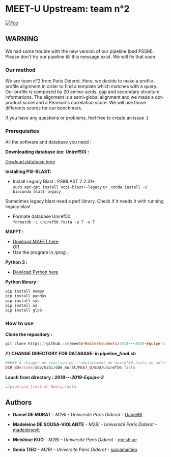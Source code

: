 # MEET-U Upstream: team n°2


[![Foo](https://i.imgur.com/b4GC6hM.png)](http://google.com.au/)


## WARNING

We had some trouble with the new version of our pipeline (bad PSSM). Please don't try our pipeline till this message exist. We will fix that soon.

### Our method

We are team n°2 from Paris Diderot. Here, we decide to make a profile-profile alignment in order to find a template which matches with a query. Our profile is composed by 20 amino-acids, gap and secondary structure informations. The alignment is a semi-global alignment and we made a dot-product score and a Pearson's correlation score. We will use those differents scores for our benchmark.



If you have any questions or problems, feel free to create an issue :)

### Prerequisites

All the software and database you need :

 **Downloading database (ex: Uniref50) :**

[Dowload database here](https://www.uniprot.org/downloads)


**Installing PSI-BLAST:**

 - Install Legacy Blast : PSIBLAST 2.2.31+  
`sudo apt-get install ncbi-blast+-legacy`
or ` conda install -c bioconda blast-legacy`


Sometimes legacy blast need a perl library. Check if it needs it with running legacy blast



 - Formate database Uniref50  
`formatdb -i uniref50.fasta -p T -o T`

**MAFFT :**

- [Dowload MAFFT here](https://mafft.cbrc.jp/alignment/software/linux.html)  
OR
- Use the program in */prog* .

**Python 3 :**

- [Dowload Python here](https://www.python.org/downloads/)  

**Python library :**

``` ruby
pip install numpy
pip install pandas
pip install sys
pip install os
pip install glob
```

### How to use

**Clone the repository :**

``` ruby
git clone https://github.com/meetU-MasterStudents/2018---2019-Equipe-2.git
```


**/!\ CHANGE DIRECTORY FOR DATABASE: in *pipeline_final.sh***

``` ruby
##### A changer en fonction de l'emplacement de uniref50.fasta ou autre base de donnees #######
DIR_BD=/home/sdv/m2bi/dde_murat/MEET_U/BDD/uniref50.fasta
```

**Lauch from directory : *2018---2019-Equipe-2***
``` ruby
./pipeline_final.sh Query.fasta
```

## Authors

* **Daniel DE MURAT** - *M2BI - Université Paris Diderot* - [DanielBI](https://github.com/DanielBI)

* **Madeleine DE SOUSA-VIOLANTE** - *M2BI - Université Paris Diderot* - [madeleinevlt](https://github.com/madeleinevlt)

* **Meishiue KUO** - *M2BI - Université Paris Diderot* - [meishiue](https://github.com/meishiue)

* **Sonia TIEO** - *M2BI - Université Paris Diderot* - [soniamaitieo](https://github.com/soniamaitieo)
